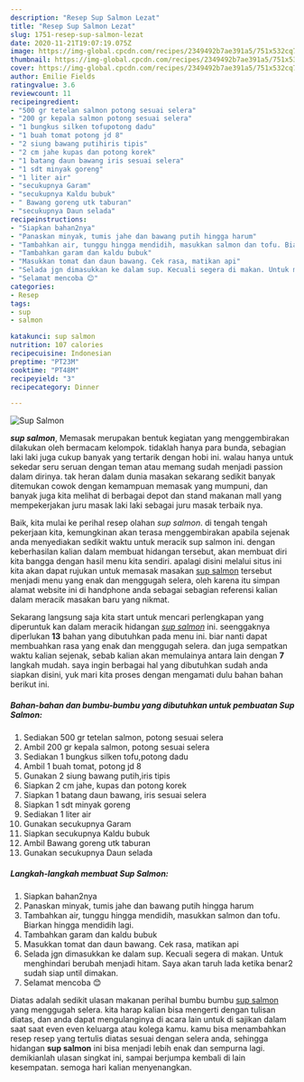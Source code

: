 ```yaml
---
description: "Resep Sup Salmon Lezat"
title: "Resep Sup Salmon Lezat"
slug: 1751-resep-sup-salmon-lezat
date: 2020-11-21T19:07:19.075Z
image: https://img-global.cpcdn.com/recipes/2349492b7ae391a5/751x532cq70/sup-salmon-foto-resep-utama.jpg
thumbnail: https://img-global.cpcdn.com/recipes/2349492b7ae391a5/751x532cq70/sup-salmon-foto-resep-utama.jpg
cover: https://img-global.cpcdn.com/recipes/2349492b7ae391a5/751x532cq70/sup-salmon-foto-resep-utama.jpg
author: Emilie Fields
ratingvalue: 3.6
reviewcount: 11
recipeingredient:
- "500 gr tetelan salmon potong sesuai selera"
- "200 gr kepala salmon potong sesuai selera"
- "1 bungkus silken tofupotong dadu"
- "1 buah tomat potong jd 8"
- "2 siung bawang putihiris tipis"
- "2 cm jahe kupas dan potong korek"
- "1 batang daun bawang iris sesuai selera"
- "1 sdt minyak goreng"
- "1 liter air"
- "secukupnya Garam"
- "secukupnya Kaldu bubuk"
- " Bawang goreng utk taburan"
- "secukupnya Daun selada"
recipeinstructions:
- "Siapkan bahan2nya"
- "Panaskan minyak, tumis jahe dan bawang putih hingga harum"
- "Tambahkan air, tunggu hingga mendidih, masukkan salmon dan tofu. Biarkan hingga mendidih lagi."
- "Tambahkan garam dan kaldu bubuk"
- "Masukkan tomat dan daun bawang. Cek rasa, matikan api"
- "Selada jgn dimasukkan ke dalam sup. Kecuali segera di makan. Untuk menghindari berubah menjadi hitam. Saya akan taruh lada ketika benar2 sudah siap until dimakan."
- "Selamat mencoba 😊"
categories:
- Resep
tags:
- sup
- salmon

katakunci: sup salmon 
nutrition: 107 calories
recipecuisine: Indonesian
preptime: "PT23M"
cooktime: "PT48M"
recipeyield: "3"
recipecategory: Dinner

---
```



![Sup Salmon](https://img-global.cpcdn.com/recipes/2349492b7ae391a5/751x532cq70/sup-salmon-foto-resep-utama.jpg)

<b><i>sup salmon</i></b>, Memasak merupakan bentuk kegiatan yang menggembirakan dilakukan oleh bermacam kelompok. tidaklah hanya para bunda, sebagian laki laki juga cukup banyak yang tertarik dengan hobi ini. walau hanya untuk sekedar seru seruan dengan teman atau memang sudah menjadi passion dalam dirinya. tak heran dalam dunia masakan sekarang sedikit banyak ditemukan cowok dengan kemampuan memasak yang mumpuni, dan banyak juga kita melihat di berbagai depot dan stand makanan mall yang mempekerjakan juru masak laki laki sebagai juru masak terbaik nya.

Baik, kita mulai ke perihal resep olahan <i>sup salmon</i>. di tengah tengah pekerjaan kita, kemungkinan akan terasa menggembirakan apabila sejenak anda menyediakan sedikit waktu untuk meracik sup salmon ini. dengan keberhasilan kalian dalam membuat hidangan tersebut, akan membuat diri kita bangga dengan hasil menu kita sendiri. apalagi disini melalui situs ini kita akan dapat rujukan untuk memasak masakan <u>sup salmon</u> tersebut menjadi menu yang enak dan menggugah selera, oleh karena itu simpan alamat website ini di handphone anda sebagai sebagian referensi kalian dalam meracik masakan baru yang nikmat.




Sekarang langsung saja kita start untuk mencari perlengkapan yang diperuntuk kan dalam meracik hidangan <u><i>sup salmon</i></u> ini. seenggaknya diperlukan <b>13</b> bahan yang dibutuhkan pada menu ini. biar nanti dapat membuahkan rasa yang enak dan menggugah selera. dan juga sempatkan waktu kalian sejenak, sebab kalian akan memulainya antara lain dengan <b>7</b> langkah mudah. saya ingin berbagai hal yang dibutuhkan sudah anda siapkan disini, yuk mari kita proses dengan mengamati dulu bahan bahan berikut ini.

<!--inarticleads1-->

##### Bahan-bahan dan bumbu-bumbu yang dibutuhkan untuk pembuatan Sup Salmon:

1. Sediakan 500 gr tetelan salmon, potong sesuai selera
1. Ambil 200 gr kepala salmon, potong sesuai selera
1. Sediakan 1 bungkus silken tofu,potong dadu
1. Ambil 1 buah tomat, potong jd 8
1. Gunakan 2 siung bawang putih,iris tipis
1. Siapkan 2 cm jahe, kupas dan potong korek
1. Siapkan 1 batang daun bawang, iris sesuai selera
1. Siapkan 1 sdt minyak goreng
1. Sediakan 1 liter air
1. Gunakan secukupnya Garam
1. Siapkan secukupnya Kaldu bubuk
1. Ambil  Bawang goreng utk taburan
1. Gunakan secukupnya Daun selada




<!--inarticleads2-->

##### Langkah-langkah membuat Sup Salmon:

1. Siapkan bahan2nya
1. Panaskan minyak, tumis jahe dan bawang putih hingga harum
1. Tambahkan air, tunggu hingga mendidih, masukkan salmon dan tofu. Biarkan hingga mendidih lagi.
1. Tambahkan garam dan kaldu bubuk
1. Masukkan tomat dan daun bawang. Cek rasa, matikan api
1. Selada jgn dimasukkan ke dalam sup. Kecuali segera di makan. Untuk menghindari berubah menjadi hitam. Saya akan taruh lada ketika benar2 sudah siap until dimakan.
1. Selamat mencoba 😊




Diatas adalah sedikit ulasan makanan perihal bumbu bumbu <u>sup salmon</u> yang menggugah selera. kita harap kalian bisa mengerti dengan tulisan diatas, dan anda dapat mengulanginya di acara lain untuk di sajikan dalam saat saat even even keluarga atau kolega kamu. kamu bisa menambahkan resep resep yang tertulis diatas sesuai dengan selera anda, sehingga hidangan <b>sup salmon</b> ini bisa menjadi lebih enak dan sempurna lagi. demikianlah ulasan singkat ini, sampai berjumpa kembali di lain kesempatan. semoga hari kalian menyenangkan.
